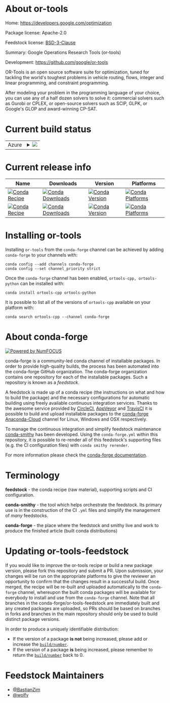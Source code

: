 About or-tools
==============

Home: https://developers.google.com/optimization

Package license: Apache-2.0

Feedstock license: [BSD-3-Clause](https://github.com/conda-forge/or-tools-feedstock/blob/main/LICENSE.txt)

Summary: Google Operations Research Tools (or-tools)

Development: https://github.com/google/or-tools

OR-Tools is an open source software suite for optimization, tuned for tackling
the world's toughest problems in vehicle routing, flows, integer and linear
programming, and constraint programming.

After modeling your problem in the programming language of your choice, you
can use any of a half dozen solvers to solve it: commercial solvers such as
Gurobi or CPLEX, or open-source solvers such as SCIP, GLPK, or Google's GLOP
and award-winning CP-SAT.


Current build status
====================


<table>
    
  <tr>
    <td>Azure</td>
    <td>
      <details>
        <summary>
          <a href="https://dev.azure.com/conda-forge/feedstock-builds/_build/latest?definitionId=14287&branchName=main">
            <img src="https://dev.azure.com/conda-forge/feedstock-builds/_apis/build/status/or-tools-feedstock?branchName=main">
          </a>
        </summary>
        <table>
          <thead><tr><th>Variant</th><th>Status</th></tr></thead>
          <tbody><tr>
              <td>linux_64_python3.7.____cpython</td>
              <td>
                <a href="https://dev.azure.com/conda-forge/feedstock-builds/_build/latest?definitionId=14287&branchName=main">
                  <img src="https://dev.azure.com/conda-forge/feedstock-builds/_apis/build/status/or-tools-feedstock?branchName=main&jobName=linux&configuration=linux_64_python3.7.____cpython" alt="variant">
                </a>
              </td>
            </tr><tr>
              <td>linux_64_python3.8.____cpython</td>
              <td>
                <a href="https://dev.azure.com/conda-forge/feedstock-builds/_build/latest?definitionId=14287&branchName=main">
                  <img src="https://dev.azure.com/conda-forge/feedstock-builds/_apis/build/status/or-tools-feedstock?branchName=main&jobName=linux&configuration=linux_64_python3.8.____cpython" alt="variant">
                </a>
              </td>
            </tr><tr>
              <td>linux_64_python3.9.____cpython</td>
              <td>
                <a href="https://dev.azure.com/conda-forge/feedstock-builds/_build/latest?definitionId=14287&branchName=main">
                  <img src="https://dev.azure.com/conda-forge/feedstock-builds/_apis/build/status/or-tools-feedstock?branchName=main&jobName=linux&configuration=linux_64_python3.9.____cpython" alt="variant">
                </a>
              </td>
            </tr>
          </tbody>
        </table>
      </details>
    </td>
  </tr>
</table>

Current release info
====================

| Name | Downloads | Version | Platforms |
| --- | --- | --- | --- |
| [![Conda Recipe](https://img.shields.io/badge/recipe-ortools--cpp-green.svg)](https://anaconda.org/conda-forge/ortools-cpp) | [![Conda Downloads](https://img.shields.io/conda/dn/conda-forge/ortools-cpp.svg)](https://anaconda.org/conda-forge/ortools-cpp) | [![Conda Version](https://img.shields.io/conda/vn/conda-forge/ortools-cpp.svg)](https://anaconda.org/conda-forge/ortools-cpp) | [![Conda Platforms](https://img.shields.io/conda/pn/conda-forge/ortools-cpp.svg)](https://anaconda.org/conda-forge/ortools-cpp) |
| [![Conda Recipe](https://img.shields.io/badge/recipe-ortools--python-green.svg)](https://anaconda.org/conda-forge/ortools-python) | [![Conda Downloads](https://img.shields.io/conda/dn/conda-forge/ortools-python.svg)](https://anaconda.org/conda-forge/ortools-python) | [![Conda Version](https://img.shields.io/conda/vn/conda-forge/ortools-python.svg)](https://anaconda.org/conda-forge/ortools-python) | [![Conda Platforms](https://img.shields.io/conda/pn/conda-forge/ortools-python.svg)](https://anaconda.org/conda-forge/ortools-python) |

Installing or-tools
===================

Installing `or-tools` from the `conda-forge` channel can be achieved by adding `conda-forge` to your channels with:

```
conda config --add channels conda-forge
conda config --set channel_priority strict
```

Once the `conda-forge` channel has been enabled, `ortools-cpp, ortools-python` can be installed with:

```
conda install ortools-cpp ortools-python
```

It is possible to list all of the versions of `ortools-cpp` available on your platform with:

```
conda search ortools-cpp --channel conda-forge
```


About conda-forge
=================

[![Powered by
NumFOCUS](https://img.shields.io/badge/powered%20by-NumFOCUS-orange.svg?style=flat&colorA=E1523D&colorB=007D8A)](https://numfocus.org)

conda-forge is a community-led conda channel of installable packages.
In order to provide high-quality builds, the process has been automated into the
conda-forge GitHub organization. The conda-forge organization contains one repository
for each of the installable packages. Such a repository is known as a *feedstock*.

A feedstock is made up of a conda recipe (the instructions on what and how to build
the package) and the necessary configurations for automatic building using freely
available continuous integration services. Thanks to the awesome service provided by
[CircleCI](https://circleci.com/), [AppVeyor](https://www.appveyor.com/)
and [TravisCI](https://travis-ci.com/) it is possible to build and upload installable
packages to the [conda-forge](https://anaconda.org/conda-forge)
[Anaconda-Cloud](https://anaconda.org/) channel for Linux, Windows and OSX respectively.

To manage the continuous integration and simplify feedstock maintenance
[conda-smithy](https://github.com/conda-forge/conda-smithy) has been developed.
Using the ``conda-forge.yml`` within this repository, it is possible to re-render all of
this feedstock's supporting files (e.g. the CI configuration files) with ``conda smithy rerender``.

For more information please check the [conda-forge documentation](https://conda-forge.org/docs/).

Terminology
===========

**feedstock** - the conda recipe (raw material), supporting scripts and CI configuration.

**conda-smithy** - the tool which helps orchestrate the feedstock.
                   Its primary use is in the construction of the CI ``.yml`` files
                   and simplify the management of *many* feedstocks.

**conda-forge** - the place where the feedstock and smithy live and work to
                  produce the finished article (built conda distributions)


Updating or-tools-feedstock
===========================

If you would like to improve the or-tools recipe or build a new
package version, please fork this repository and submit a PR. Upon submission,
your changes will be run on the appropriate platforms to give the reviewer an
opportunity to confirm that the changes result in a successful build. Once
merged, the recipe will be re-built and uploaded automatically to the
`conda-forge` channel, whereupon the built conda packages will be available for
everybody to install and use from the `conda-forge` channel.
Note that all branches in the conda-forge/or-tools-feedstock are
immediately built and any created packages are uploaded, so PRs should be based
on branches in forks and branches in the main repository should only be used to
build distinct package versions.

In order to produce a uniquely identifiable distribution:
 * If the version of a package **is not** being increased, please add or increase
   the [``build/number``](https://docs.conda.io/projects/conda-build/en/latest/resources/define-metadata.html#build-number-and-string).
 * If the version of a package **is** being increased, please remember to return
   the [``build/number``](https://docs.conda.io/projects/conda-build/en/latest/resources/define-metadata.html#build-number-and-string)
   back to 0.

Feedstock Maintainers
=====================

* [@BastianZim](https://github.com/BastianZim/)
* [@wolfv](https://github.com/wolfv/)

